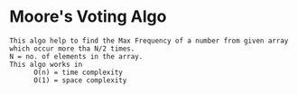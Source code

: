 # Moore's Voting Algo 
    This algo help to find the Max Frequency of a number from given array which occur more tha N/2 times.
    N = no. of elements in the array.
    This algo works in 
          O(n) = time complexity
          O(1) = space complexity
